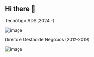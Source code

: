 ## Hi there 👋
Tecnólogo ADS (2024 -)

![image](https://github.com/user-attachments/assets/5ff0f322-f385-40d4-af66-c14f930ac48d)

Direito e Gestão de Negócios (2012-2019) 

![image](https://github.com/user-attachments/assets/9e8e2806-0905-4634-9485-beb44f2181ef)























<!--
**pedrohenriquebarros92/pedrohenriquebarros92** is a ✨ _special_ ✨ repository because its `README.md` (this file) appears on your GitHub profile.

Here are some ideas to get you started:

- 🔭 I’m currently working on ...
- 🌱 I’m currently learning ...
- 👯 I’m looking to collaborate on ...
- 🤔 I’m looking for help with ...
- 💬 Ask me about ...
- 📫 How to reach me: ...
- 😄 Pronouns: ...
- ⚡ Fun fact: ...
-->
